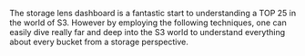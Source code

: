 The storage lens dashboard is a fantastic start to understanding a TOP 25 in the world of S3. However by employing the following techniques, one can easily dive really far and deep into the S3 world to understand everything about every bucket
from a storage perspective. 
